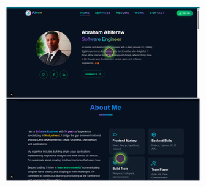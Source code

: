 ![Alt text](https://github.com/abrsh21son/smart-portifolio/blob/main/port1.png?raw=true)
![Alt text](https://github.com/abrsh21son/smart-portifolio/blob/main/port2.png?raw=true)

